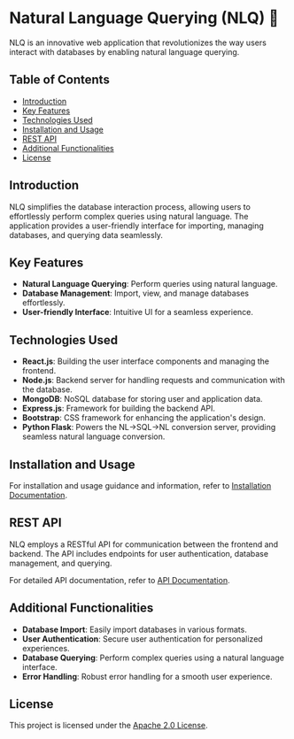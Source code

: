 # Natural Language Querying (NLQ) 🚀

NLQ is an innovative web application that revolutionizes the way users interact with databases by enabling natural language querying.

## Table of Contents
- [Introduction](#introduction)
- [Key Features](#key-features)
- [Technologies Used ](#technologies-used)
- [Installation and Usage](#installation-and-usage)
- [REST API](#rest-api)
- [Additional Functionalities](#additional-functionalities)
- [License](#license)

## Introduction

NLQ simplifies the database interaction process, allowing users to effortlessly perform complex queries using natural language. The application provides a user-friendly interface for importing, managing databases, and querying data seamlessly.

## Key Features

- **Natural Language Querying**: Perform queries using natural language.
- **Database Management**: Import, view, and manage databases effortlessly.
- **User-friendly Interface**: Intuitive UI for a seamless experience.

## Technologies Used

- **React.js**: Building the user interface components and managing the frontend.
- **Node.js**: Backend server for handling requests and communication with the database.
- **MongoDB**: NoSQL database for storing user and application data.
- **Express.js**: Framework for building the backend API.
- **Bootstrap**: CSS framework for enhancing the application's design.
- **Python Flask**: Powers the NL->SQL->NL conversion server, providing seamless natural language conversion.

## Installation and Usage

For installation and usage guidance and information, refer to [Installation Documentation](INSTALLATION.md).
   
## REST API

NLQ employs a RESTful API for communication between the frontend and backend. The API includes endpoints for user authentication, database management, and querying.

For detailed API documentation, refer to [API Documentation](API_DOCUMENTATION.md).

## Additional Functionalities

- **Database Import**: Easily import databases in various formats.
- **User Authentication**: Secure user authentication for personalized experiences.
- **Database Querying**: Perform complex queries using a natural language interface.
- **Error Handling**: Robust error handling for a smooth user experience.

## License

This project is licensed under the [Apache 2.0 License](LICENSE).

